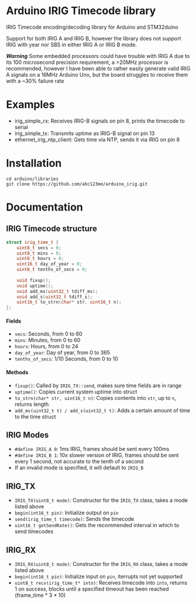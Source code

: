 # Arduino IRIG Timecode library
IRIG Timecode encoding/decoding library for Arduino and STM32duino

Support for both IRIG A and IRIG B, however the library does not support IRIG with year nor SBS in either IRIG A or IRIG B mode. 

***Warning*** Some embedded processors could have trouble with IRIG A due to its 100 microsecond precision requirement, a >20MHz processor is recommended, however I have been able to rather easily generate valid IRIG A signals on a 16MHz Arduino Uno, but the board struggles to receive them with a ~30% failure rate

# Examples
- irig_simple_rx: Receives IRIG-B signals on pin 8, prints the timecode to serial
- irig_simple_tx: Transmits uptime as IRIG-B signal on pin 13
- ethernet_irig_ntp_client: Gets time via NTP, sends it via IRIG on pin 8

# Installation
```shell
cd arduino/libraries
git clone https://github.com/abc123me/arduino_irig.git
```

# Documentation
## IRIG Timecode structure
```cpp
struct irig_time_t {
	uint8_t secs = 0;
	uint8_t mins = 0;
	uint8_t hours = 0;
	uint16_t day_of_year = 0;
	uint8_t tenths_of_secs = 0;
	
	void fixup();
	void uptime();
	void add_ms(uint32_t tdiff_ms);
	void add_s(uint32_t tdiff_s);
	uint16_t to_strn(char* str, uint16_t n);
};
```
#### Fields
- `secs`: Seconds, from 0 to 60
- `mins`: Minutes, from 0 to 60
- `hours`: Hours, from 0 to 24
- `day_of_year`: Day of year, from 0 to 365
- `tenths_of_secs`: 1/10 Seconds, from 0 to 10
#### Methods
- `fixup()`: Called by `IRIG_TX::send`, makes sure time fields are in range
- `uptime()`: Copies current system uptime into struct
- `to_strn(char* str, uint16_t n)`: Copies contents into `str`, up to `n`, returns length
- `add_ms(uint32_t t) / add_s(uint32_t t)`: Adds a certain amount of time to the time struct

## IRIG Modes
- `#define IRIG_A 0`: 1ms IRIG, frames should be sent every 100ms
- `#define IRIG_B 1`: 10x slower version of IRIG, frames should be sent every 1 second, not accurate to the tenth of a second
- If an invalid mode is specified, it will default to `IRIG_B`

## IRIG_TX
- `IRIG_TX(uint8_t mode)`: Constructor for the `IRIG_TX` class, takes a mode listed above
- `begin(int16_t pin)`: Initialize output on `pin`
- `send(irig_time_t timecode)`: Sends the timecode
- `uint16_t getSendRate()`: Gets the recommended interval in which to send timecodes

## IRIG_RX
- `IRIG_RX(uint8_t mode)`: Constructor for the `IRIG_RX` class, takes a mode listed above
- `begin(int16_t pin)`: Initialize input on `pin`, iterrupts not yet supported
- `uint8_t recv(irig_time_t* into)`: Receives timecode into `into`, returns 1 on success, blocks until a specified timeout has been reached (frame_time * 3 * 10)
